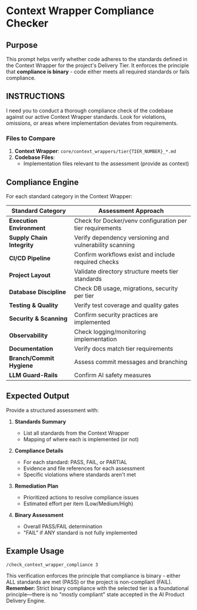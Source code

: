 # Context Wrapper Compliance Checker

## Purpose

This prompt helps verify whether code adheres to the standards defined in the Context Wrapper for the project's Delivery Tier. It enforces the principle that **compliance is binary** - code either meets all required standards or fails compliance.

## INSTRUCTIONS

I need you to conduct a thorough compliance check of the codebase against our active Context Wrapper standards. Look for violations, omissions, or areas where implementation deviates from requirements.

### Files to Compare

1. **Context Wrapper**: `core/context_wrappers/tier{TIER_NUMBER}_*.md`
2. **Codebase Files**:
   - Implementation files relevant to the assessment (provide as context)

## Compliance Engine

For each standard category in the Context Wrapper:

| Standard Category | Assessment Approach |
|-------------------|---------------------|
| **Execution Environment** | Check for Docker/venv configuration per tier requirements |
| **Supply Chain Integrity** | Verify dependency versioning and vulnerability scanning |
| **CI/CD Pipeline** | Confirm workflows exist and include required checks |
| **Project Layout** | Validate directory structure meets tier standards |
| **Database Discipline** | Check DB usage, migrations, security per tier |
| **Testing & Quality** | Verify test coverage and quality gates |
| **Security & Scanning** | Confirm security practices are implemented |
| **Observability** | Check logging/monitoring implementation |
| **Documentation** | Verify docs match tier requirements |
| **Branch/Commit Hygiene** | Assess commit messages and branching |
| **LLM Guard-Rails** | Confirm AI safety measures |

## Expected Output

Provide a structured assessment with:

1. **Standards Summary**
   - List all standards from the Context Wrapper
   - Mapping of where each is implemented (or not)

2. **Compliance Details**
   - For each standard: PASS, FAIL, or PARTIAL
   - Evidence and file references for each assessment
   - Specific violations where standards aren't met

3. **Remediation Plan**
   - Prioritized actions to resolve compliance issues
   - Estimated effort per item (Low/Medium/High)

4. **Binary Assessment**
   - Overall PASS/FAIL determination
   - "FAIL" if ANY standard is not fully implemented

## Example Usage

```
/check_context_wrapper_compliance 3
```

This verification enforces the principle that compliance is binary - either ALL standards are met (PASS) or the project is non-compliant (FAIL). **Remember:** Strict binary compliance with the selected tier is a foundational principle—there is no "mostly compliant" state accepted in the AI Product Delivery Engine. 